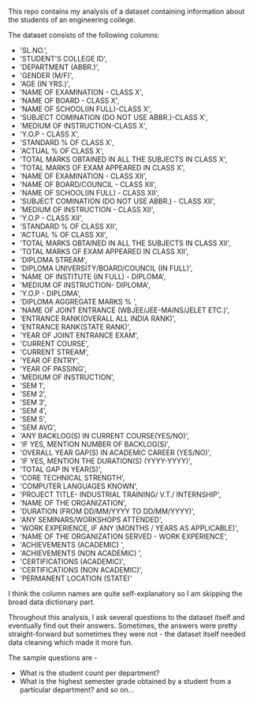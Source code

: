 This repo contains my analysis of a dataset containing information about the students of an engineering college.

The dataset consists of the following columns:
 * 'SL.NO.',
 * 'STUDENT'S COLLEGE ID',
 * 'DEPARTMENT (ABBR.)',
 * 'GENDER (M/F)',
 * 'AGE (IN YRS.)',
 * 'NAME OF EXAMINATION - CLASS X',
 * 'NAME OF BOARD - CLASS X',
 * 'NAME OF SCHOOL(IN FULL)-CLASS X',
 * 'SUBJECT COMINATION (DO NOT USE ABBR.)-CLASS X',
 * 'MEDIUM OF INSTRUCTION-CLASS X',
 * 'Y.O.P - CLASS X',
 * 'STANDARD % OF CLASS X',
 * 'ACTUAL % OF CLASS X',
 * 'TOTAL MARKS OBTAINED IN ALL THE SUBJECTS IN CLASS X',
 * 'TOTAL MARKS OF EXAM APPEARED IN CLASS X',
 * 'NAME OF EXAMINATION - CLASS XII',
 * 'NAME OF BOARD/COUNCIL - CLASS XII',
 * 'NAME OF SCHOOL(IN FULL) - CLASS XII',
 * 'SUBJECT COMINATION (DO NOT USE ABBR.) - CLASS XII',
 * 'MEDIUM OF INSTRUCTION - CLASS XII',
 * 'Y.O.P - CLASS XII',
 * 'STANDARD % OF CLASS XII',
 * 'ACTUAL % OF CLASS XII',
 * 'TOTAL MARKS OBTAINED IN ALL THE SUBJECTS IN CLASS XII',
 * 'TOTAL MARKS OF EXAM APPEARED IN CLASS XII',
 * 'DIPLOMA STREAM',
 * 'DIPLOMA UNIVERSITY/BOARD/COUNCIL (IN FULL)',
 * 'NAME OF INSTITUTE (IN FULL) - DIPLOMA',
 * 'MEDIUM OF INSTRUCTION- DIPLOMA',
 * 'Y.O.P - DIPLOMA',
 * 'DIPLOMA AGGREGATE MARKS % ',
 * 'NAME OF JOINT ENTRANCE (WBJEE/JEE-MAINS/JELET ETC.)',
 * 'ENTRANCE RANK(OVERALL ALL INDIA RANK)',
 * 'ENTRANCE RANK(STATE RANK)',
 * 'YEAR OF JOINT ENTRANCE EXAM',
 * 'CURRENT COURSE',
 * 'CURRENT STREAM',
 * 'YEAR OF ENTRY',
 * 'YEAR OF PASSING',
 * 'MEDIUM OF INSTRUCTION',
 * 'SEM 1',
 * 'SEM 2',
 * 'SEM 3',
 * 'SEM 4',
 * 'SEM 5',
 * 'SEM AVG',
 * 'ANY BACKLOG(S) IN CURRENT COURSE(YES/NO)',
 * 'IF YES, MENTION NUMBER OF BACKLOG(S)',
 * 'OVERALL YEAR GAP(S) IN ACADEMIC CAREER (YES/NO)',
 * 'IF YES, MENTION THE DURATION(S) (YYYY-YYYY)',
 * 'TOTAL GAP IN YEAR(S)',
 * 'CORE TECHNICAL STRENGTH',
 * 'COMPUTER LANGUAGES KNOWN',
 * 'PROJECT TITLE- INDUSTRIAL TRAINING/ V.T./ INTERNSHIP',
 * 'NAME OF THE ORGANIZATION',
 * 'DURATION (FROM DD/MM/YYYY TO DD/MM/YYYY)',
 * 'ANY SEMINARS/WORKSHOPS ATTENDED',
 * 'WORK EXPERIENCE, IF ANY (MONTHS / YEARS AS APPLICABLE)',
 * 'NAME OF THE ORGANIZATION SERVED - WORK EXPERIENCE',
 * 'ACHIEVEMENTS (ACADEMIC) ',
 * 'ACHIEVEMENTS (NON ACADEMIC) ',
 * 'CERTIFICATIONS (ACADEMIC)',
 * 'CERTIFICATIONS (NON ACADEMIC)',
 * 'PERMANENT LOCATION (STATE)'
 
 I think the column names are quite self-explanatory so I am skipping the broad data dictionary part. 
 
Throughout this analysis, I ask several questions to the dataset itself and eventually find out their answers. Sometimes, the answers were pretty straight-forward but sometimes they were not - the dataset itself needed data cleaning which made it more fun. 
 
 The sample questions are - 
 * What is the student count per department?
 * What is the highest semester grade obtained by a student from a particular department?
 and so on...
